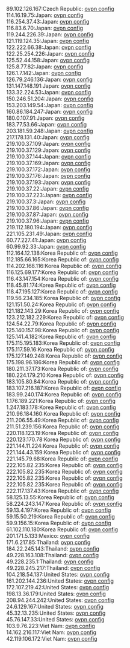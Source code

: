 89.102.126.167:Czech Republic: [ovpn config](vpn/89_102_126_167.ovpn)  
114.16.19.75:Japan: [ovpn config](vpn/114_16_19_75.ovpn)  
116.254.37.43:Japan: [ovpn config](vpn/116_254_37_43.ovpn)  
116.83.6.70:Japan: [ovpn config](vpn/116_83_6_70.ovpn)  
119.244.226.39:Japan: [ovpn config](vpn/119_244_226_39.ovpn)  
121.119.124.35:Japan: [ovpn config](vpn/121_119_124_35.ovpn)  
122.222.66.38:Japan: [ovpn config](vpn/122_222_66_38.ovpn)  
122.25.254.226:Japan: [ovpn config](vpn/122_25_254_226.ovpn)  
125.52.44.158:Japan: [ovpn config](vpn/125_52_44_158.ovpn)  
125.8.77.82:Japan: [ovpn config](vpn/125_8_77_82.ovpn)  
126.1.7.142:Japan: [ovpn config](vpn/126_1_7_142.ovpn)  
126.79.246.136:Japan: [ovpn config](vpn/126_79_246_136.ovpn)  
131.147.148.191:Japan: [ovpn config](vpn/131_147_148_191.ovpn)  
133.32.224.53:Japan: [ovpn config](vpn/133_32_224_53.ovpn)  
150.246.51.204:Japan: [ovpn config](vpn/150_246_51_204.ovpn)  
153.203.149.54:Japan: [ovpn config](vpn/153_203_149_54.ovpn)  
160.86.184.247:Japan: [ovpn config](vpn/160_86_184_247.ovpn)  
180.0.107.91:Japan: [ovpn config](vpn/180_0_107_91.ovpn)  
183.77.53.66:Japan: [ovpn config](vpn/183_77_53_66.ovpn)  
203.181.59.248:Japan: [ovpn config](vpn/203_181_59_248.ovpn)  
217.178.131.40:Japan: [ovpn config](vpn/217_178_131_40.ovpn)  
219.100.37.109:Japan: [ovpn config](vpn/219_100_37_109.ovpn)  
219.100.37.129:Japan: [ovpn config](vpn/219_100_37_129.ovpn)  
219.100.37.144:Japan: [ovpn config](vpn/219_100_37_144.ovpn)  
219.100.37.169:Japan: [ovpn config](vpn/219_100_37_169.ovpn)  
219.100.37.172:Japan: [ovpn config](vpn/219_100_37_172.ovpn)  
219.100.37.176:Japan: [ovpn config](vpn/219_100_37_176.ovpn)  
219.100.37.193:Japan: [ovpn config](vpn/219_100_37_193.ovpn)  
219.100.37.22:Japan: [ovpn config](vpn/219_100_37_22.ovpn)  
219.100.37.223:Japan: [ovpn config](vpn/219_100_37_223.ovpn)  
219.100.37.3:Japan: [ovpn config](vpn/219_100_37_3.ovpn)  
219.100.37.86:Japan: [ovpn config](vpn/219_100_37_86.ovpn)  
219.100.37.87:Japan: [ovpn config](vpn/219_100_37_87.ovpn)  
219.100.37.96:Japan: [ovpn config](vpn/219_100_37_96.ovpn)  
219.112.180.194:Japan: [ovpn config](vpn/219_112_180_194.ovpn)  
221.105.231.49:Japan: [ovpn config](vpn/221_105_231_49.ovpn)  
60.77.227.41:Japan: [ovpn config](vpn/60_77_227_41.ovpn)  
60.99.92.33:Japan: [ovpn config](vpn/60_99_92_33.ovpn)  
112.164.12.138:Korea Republic of: [ovpn config](vpn/112_164_12_138.ovpn)  
112.185.66.165:Korea Republic of: [ovpn config](vpn/112_185_66_165.ovpn)  
114.202.168.116:Korea Republic of: [ovpn config](vpn/114_202_168_116.ovpn)  
116.125.69.177:Korea Republic of: [ovpn config](vpn/116_125_69_177.ovpn)  
116.43.147.154:Korea Republic of: [ovpn config](vpn/116_43_147_154.ovpn)  
118.45.81.174:Korea Republic of: [ovpn config](vpn/118_45_81_174.ovpn)  
118.47.195.127:Korea Republic of: [ovpn config](vpn/118_47_195_127.ovpn)  
119.56.234.185:Korea Republic of: [ovpn config](vpn/119_56_234_185.ovpn)  
121.151.50.24:Korea Republic of: [ovpn config](vpn/121_151_50_24.ovpn)  
121.182.143.29:Korea Republic of: [ovpn config](vpn/121_182_143_29.ovpn)  
123.212.182.229:Korea Republic of: [ovpn config](vpn/123_212_182_229.ovpn)  
124.54.22.79:Korea Republic of: [ovpn config](vpn/124_54_22_79.ovpn)  
125.140.157.98:Korea Republic of: [ovpn config](vpn/125_140_157_98.ovpn)  
125.141.4.182:Korea Republic of: [ovpn config](vpn/125_141_4_182.ovpn)  
175.115.195.183:Korea Republic of: [ovpn config](vpn/175_115_195_183.ovpn)  
175.117.59.16:Korea Republic of: [ovpn config](vpn/175_117_59_16.ovpn)  
175.127.149.248:Korea Republic of: [ovpn config](vpn/175_127_149_248.ovpn)  
175.198.96.186:Korea Republic of: [ovpn config](vpn/175_198_96_186.ovpn)  
180.211.37.173:Korea Republic of: [ovpn config](vpn/180_211_37_173.ovpn)  
180.224.179.210:Korea Republic of: [ovpn config](vpn/180_224_179_210.ovpn)  
183.105.80.84:Korea Republic of: [ovpn config](vpn/183_105_80_84.ovpn)  
183.107.216.187:Korea Republic of: [ovpn config](vpn/183_107_216_187.ovpn)  
183.99.240.174:Korea Republic of: [ovpn config](vpn/183_99_240_174.ovpn)  
1.176.189.221:Korea Republic of: [ovpn config](vpn/1_176_189_221.ovpn)  
1.247.183.178:Korea Republic of: [ovpn config](vpn/1_247_183_178.ovpn)  
210.96.184.160:Korea Republic of: [ovpn config](vpn/210_96_184_160.ovpn)  
211.206.55.49:Korea Republic of: [ovpn config](vpn/211_206_55_49.ovpn)  
211.51.239.156:Korea Republic of: [ovpn config](vpn/211_51_239_156.ovpn)  
220.118.123.19:Korea Republic of: [ovpn config](vpn/220_118_123_19.ovpn)  
220.123.170.78:Korea Republic of: [ovpn config](vpn/220_123_170_78.ovpn)  
221.144.11.224:Korea Republic of: [ovpn config](vpn/221_144_11_224.ovpn)  
221.144.43.159:Korea Republic of: [ovpn config](vpn/221_144_43_159.ovpn)  
221.145.79.68:Korea Republic of: [ovpn config](vpn/221_145_79_68.ovpn)  
222.105.82.235:Korea Republic of: [ovpn config](vpn/222_105_82_235.ovpn)  
222.105.82.235:Korea Republic of: [ovpn config](vpn/222_105_82_235.ovpn)  
222.105.82.235:Korea Republic of: [ovpn config](vpn/222_105_82_235.ovpn)  
222.105.82.235:Korea Republic of: [ovpn config](vpn/222_105_82_235.ovpn)  
222.117.137.43:Korea Republic of: [ovpn config](vpn/222_117_137_43.ovpn)  
58.125.13.55:Korea Republic of: [ovpn config](vpn/58_125_13_55.ovpn)  
58.224.243.147:Korea Republic of: [ovpn config](vpn/58_224_243_147.ovpn)  
59.13.4.197:Korea Republic of: [ovpn config](vpn/59_13_4_197.ovpn)  
59.15.50.219:Korea Republic of: [ovpn config](vpn/59_15_50_219.ovpn)  
59.9.156.15:Korea Republic of: [ovpn config](vpn/59_9_156_15.ovpn)  
61.102.110.180:Korea Republic of: [ovpn config](vpn/61_102_110_180.ovpn)  
201.171.5.133:Mexico: [ovpn config](vpn/201_171_5_133.ovpn)  
171.6.217.85:Thailand: [ovpn config](vpn/171_6_217_85.ovpn)  
184.22.245.143:Thailand: [ovpn config](vpn/184_22_245_143.ovpn)  
49.228.163.108:Thailand: [ovpn config](vpn/49_228_163_108.ovpn)  
49.228.235.1:Thailand: [ovpn config](vpn/49_228_235_1.ovpn)  
49.228.245.217:Thailand: [ovpn config](vpn/49_228_245_217.ovpn)  
104.218.54.137:United States: [ovpn config](vpn/104_218_54_137.ovpn)  
161.202.144.236:United States: [ovpn config](vpn/161_202_144_236.ovpn)  
172.107.219.42:United States: [ovpn config](vpn/172_107_219_42.ovpn)  
198.13.36.179:United States: [ovpn config](vpn/198_13_36_179.ovpn)  
208.94.244.242:United States: [ovpn config](vpn/208_94_244_242.ovpn)  
24.6.129.167:United States: [ovpn config](vpn/24_6_129_167.ovpn)  
45.32.13.235:United States: [ovpn config](vpn/45_32_13_235.ovpn)  
45.76.147.33:United States: [ovpn config](vpn/45_76_147_33.ovpn)  
103.9.76.223:Viet Nam: [ovpn config](vpn/103_9_76_223.ovpn)  
14.162.216.117:Viet Nam: [ovpn config](vpn/14_162_216_117.ovpn)  
42.119.106.172:Viet Nam: [ovpn config](vpn/42_119_106_172.ovpn)  
